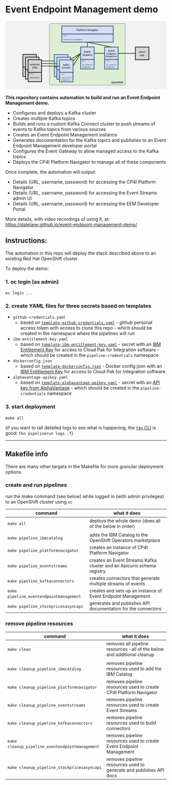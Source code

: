 # Event Endpoint Management demo

![architecture-diagram](./docs/simplified-architecture.png)

**This repository contains automation to build and run an Event Endpoint Management demo.**

* Configures and deploys a Kafka cluster
* Creates multiple Kafka topics
* Builds and runs a custom Kafka Connect cluster to push streams of events to Kafka topics from various sources
* Creates an Event Endpoint Management instance
* Generates documentation for the Kafka topics and publishes to an Event Endpoint Management developer portal
* Configures the Event Gateway to allow managed access to the Kafka topics
* Deploys the CP4I Platform Navigator to manage all of these components

Once complete, the automation will output:
- Details (URL, username, password) for accessing the CP4I Platform Navigator
- Details (URL, username, password) for accessing the Event Streams admin UI
- Details (URL, username, password) for accessing the EEM Developer Portal

More details, with video recordings of using it, at:
https://dalelane.github.io/event-endpoint-management-demo/

## Instructions:

The automation in this repo will deploy the stack described above to an existing Red Hat OpenShift cluster.

To deploy the demo:

### 1. oc login (as admin)
```
oc login ...
```

### 2. create YAML files for three secrets based on templates
- `github-credentials.yaml`
    - based on [`template-github-credentials.yaml`](./template-github-credentials.yaml) - github personal access token with access to clone this repo - which should be created in the namespace where the pipelines will run
- `ibm-entitlement-key.yaml`
    - based on [`template-ibm-entitlement-key.yaml`](./template-ibm-entitlement-key.yaml) - secret with an [IBM Entitlement Key](https://www.ibm.com/docs/en/cloud-paks/cp-integration/2021.3?topic=installing-applying-your-entitlement-key) for access to Cloud Pak for Integration software - which should be created in the `pipeline-credentials` namespace
- `dockerconfig.json`
    - based on [`template-dockerconfig.json`](./template-dockerconfig.json) - Docker config json with an [IBM Entitlement Key](https://www.ibm.com/docs/en/cloud-paks/cp-integration/2021.3?topic=installing-applying-your-entitlement-key) for access to Cloud Pak for Integration software
- `alphavantage-apikey.yaml`
    - based on [`template-alphavantage-apikey.yaml`](./template-alphavantage-apikey.yaml) - secret with an [API key from AlphaVantage](https://www.alphavantage.co/support/#api-key) - which should be created in the `pipeline-credentials` namespace


### 3. start deployment
```
make all
```

(if you want to tail detailed logs to see what is happening, the [`tkn` CLI](https://github.com/tektoncd/cli) is good: ` tkn pipelinerun logs -f `)


---

## Makefile info

There are many other targets in the Makefile for more granular deployment options.

### create and run pipelines

run the make command (see below) while logged in (with admin privileges) to an OpenShift cluster using `oc`

| **command**                             | **what it does**                                                         |
| ----------------------------------      | ------------------------------------------------------------------------ |
| `make all`                              | deploys the whole demo (does all of the below in order)                  |
|                                         |                                                                          |
| `make pipeline_ibmcatalog`              | adds the IBM Catalog to the OpenShift Operators marketplace              |
| `make pipeline_platformnavigator`       | creates an instance of CP4I Platform Navigator                           |
| `make pipeline_eventstreams`            | creates an Event Streams Kafka cluster and an Apicurio schema registry   |
| `make pipeline_kafkaconnectors`         | creates connectors that generate multiple streams of events              |
| `make pipeline_eventendpointmanagement` | creates and sets up an instance of Event Endpoint Management             |
| `make pipeline_stockpricesasyncapi`     | generates and publishes API documentation for the connectors             |

### remove pipeline resources

| **command**                                     | **what it does**                                                        |
| ----------------------------------              | ----------------------------------------------------------------------- |
| `make clean`                                    | removes all pipeline resources -all of the below and additional cleanup |
|                                                 |                                                                         |
| `make cleanup_pipeline_ibmcatalog`              | removes pipeline resources used to add the IBM Catalog                  |
| `make cleanup_pipeline_platformnavigator`       | removes pipeline resources used to create CP4I Platform Navigator       |
| `make cleanup_pipeline_eventstreams`            | removes pipeline resources used to create Event Streams                 |
| `make cleanup_pipeline_kafkaconnectors`         | removes pipeline resources used to build connectors                     |
| `make cleanup_pipeline_eventendpointmanagement` | removes pipeline resources used to create Event Endpoint Management     |
| `make cleanup_pipeline_stockpricesasyncapi`     | removes pipeline resources used to generate and publishes API docs      |

